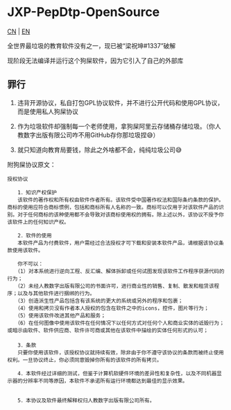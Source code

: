 # JXP-PepDtp-OpenSource

[CN](README.md) | [EN](README_EN.md)

全世界最垃圾的教育软件没有之一，现已被“梁祝坤#1337”破解

现阶段无法编译并运行这个狗屎软件，因为它引入了自己的外部库

## 罪行

1. 违背开源协议，私自打包GPL协议软件，并不进行公开代码和使用GPL协议，而是使用私人狗屎协议

2. 作为垃圾软件却强制每一个老师使用，拿狗屎阿里云存储桶存储垃圾。（你人教数字出版有限公司咋不用GitHub存你那垃圾捏😅）

3. 就只知道向教育局要钱，除此之外啥都不会，纯纯垃圾公司😅

附狗屎协议原文：

```
授权协议

　　1．知识产权保护
　　该软件的著作权和所有权由软件作者所有。该软件受中国著作权法和国际条约条款的保护。商标的使用应符合商标惯例，包括和商标所有人名称的一致。商标可以仅用于对该软件产品的识别。对于任何商标的该种使用都不会导致对该商标使用权的拥有。除上述以外，该协议不授予你该软件上的任何知识产权。

　　2．软件的使用
　　本软件产品为付费软件，用户需经过合法授权才可下载和安装本软件产品，请根据该协议条款使用该软件。

　　你不可以：
　　（1）对本系统进行逆向工程、反汇编、解体拆卸或任何试图发现该软件工作程序获源代码的行为；
　　（2）未经人教数字出版有限公司的书面许可，进行商业性的销售、复制、散发和租赁该程序；以及与其他软件进行捆绑的行为。
　　（3）创造派生性产品包括含有该系统的更大的系统或另外的程序和包裹；
　　（4）使用和拷贝没有作者本人授权的包含在软件之中的icons，控件，图片等行为；
　　（5）使用该软件改进其他产品和服务；
　　（6）在任何图像中使用该软件在任何情况下以任何方式对任何个人和商业实体的诋毁行为；或暗示由软件、软件供应商、软件许可商或其他在该软件中描绘的实体任何形式的认可；
　
　　3．条款
　　只要你使用该软件，该授权协议就持续有效，除非由于你不遵守该协议的条款而被终止使用权利。一旦协议终止，你必须同意毁掉你所有的该软件的所有拷贝。

　　4．本软件经过详细的测试，但鉴于计算机软硬件环境的差异性和复杂性，以及不同机器显示器的分辨率不同等原因，本软件不承诺所有运行环境都达到最佳的显示效果。


　　5．本协议及软件最终解释权归人教数字出版有限公司所有。
```
